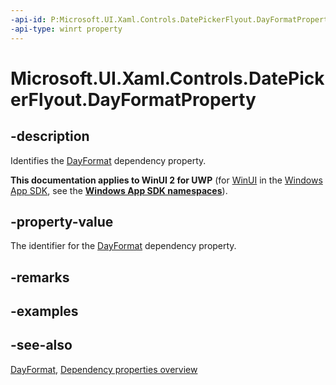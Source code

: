 ```yaml
---
-api-id: P:Microsoft.UI.Xaml.Controls.DatePickerFlyout.DayFormatProperty
-api-type: winrt property
---
```


<!-- Property syntax
public Windows.UI.Xaml.DependencyProperty DayFormatProperty { get; }
-->

# Microsoft.UI.Xaml.Controls.DatePickerFlyout.DayFormatProperty

## -description
Identifies the [DayFormat](datepickerflyout_dayformat.md) dependency property.

**This documentation applies to WinUI 2 for UWP** (for [WinUI](/windows/apps/winui/winui3/) in the [Windows App SDK](/windows/apps/windows-app-sdk/), see the **[Windows App SDK namespaces](/windows/windows-app-sdk/api/winrt/)**).

## -property-value
The identifier for the [DayFormat](datepickerflyout_dayformat.md) dependency property.

## -remarks

## -examples

## -see-also
[DayFormat](datepickerflyout_dayformat.md), [Dependency properties overview](/windows/uwp/xaml-platform/dependency-properties-overview)
